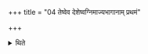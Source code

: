 +++
title = "04 तेष्वेव देशेष्वग्निमाज्यभागानाम् प्रथमं"

+++

<details><summary>थिते</summary>

तेष्वेव देशेष्वग्निमाज्यभागानां प्रथमं यजति । पथ्यां स्वस्तिमुत्तमाम् ४
</details>
